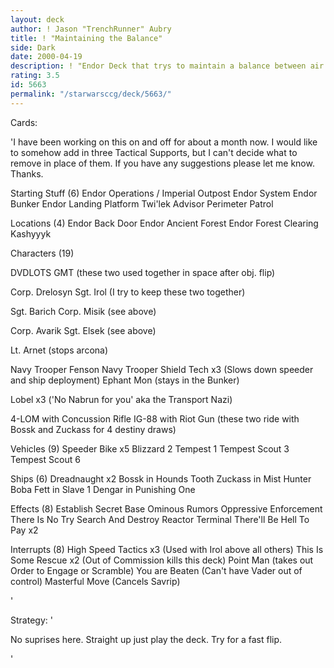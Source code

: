 ```yaml
---
layout: deck
author: ! Jason "TrenchRunner" Aubry
title: ! "Maintaining the Balance"
side: Dark
date: 2000-04-19
description: ! "Endor Deck that trys to maintain a balance between air and ground."
rating: 3.5
id: 5663
permalink: "/starwarsccg/deck/5663/"
---
```

Cards: 

'I have been working on this on and off for about a month now.
I would like to somehow add in three Tactical Supports, but I can't decide what to remove in place of them. If you have any suggestions please let me know. Thanks.

Starting Stuff (6)
Endor Operations / Imperial Outpost
Endor System
Endor Bunker
Endor Landing Platform
Twi'lek Advisor
Perimeter Patrol

Locations (4)
Endor Back Door
Endor Ancient Forest
Endor Forest Clearing
Kashyyyk

Characters (19)

DVDLOTS
GMT		 (these two used together in space after obj. flip)

Corp. Drelosyn
Sgt. Irol	  (I try to keep these two together)

Sgt. Barich
Corp. Misik	     (see above)

Corp. Avarik
Sgt. Elsek	       (see above)

Lt. Arnet		(stops arcona)

Navy Trooper Fenson
Navy Trooper Shield Tech x3   (Slows down speeder and ship deployment)
Ephant Mon     (stays in the Bunker)

Lobel x3	  ('No Nabrun for you' aka the Transport Nazi)

4-LOM with Concussion Rifle
IG-88 with Riot Gun
	   (these two ride with Bossk and Zuckass for 4 destiny draws)

Vehicles (9)
Speeder Bike x5
Blizzard 2
Tempest 1
Tempest Scout 3
Tempest Scout 6

Ships (6)
Dreadnaught x2
Bossk in Hounds Tooth
Zuckass in Mist Hunter
Boba Fett in Slave 1
Dengar in Punishing One

Effects (8)
Establish Secret Base
Ominous Rumors
Oppressive Enforcement
There Is No Try
Search And Destroy
Reactor Terminal
There'll Be Hell To Pay x2

Interrupts (8)
High Speed Tactics x3 (Used with Irol above all others)
This Is Some Rescue x2   (Out of Commission kills this deck)
Point Man	(takes out Order to Engage or Scramble)
You are Beaten	 (Can't have Vader out of control)
Masterful Move	 (Cancels Savrip)


'

Strategy: '


No suprises here. Straight up just play the deck. Try for a fast flip.

'
